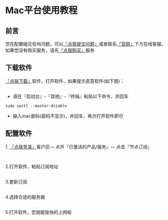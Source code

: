 # Mac平台使用教程

## **前言**

您在配置碰见任何问题，可以[『点我提交问题』](https://www.lengjiao.me/submitticket.php)或者联系[『官网』](https://www.lengjiao.me)下方在线客服。如果您没有购买服务，请先[『点我购买』](https://www.lengjiao.me/cart.php)服务

## 下载软件

[『点我下载』](https://fastly.jsdelivr.net/gh/ljsupport/leng/LJ.dmg)软件，打开软件，如果提示恶意软件(如下图)：

<figure><img src="https://i.imgtg.com/2022/07/20/rOwdB.png" alt=""><figcaption></figcaption></figure>

* 请在『启动台』-『其他』-『终端』粘贴以下命令，并回车

```
sudo spctl --master-disable
```

* 输入mac密码(密码不显示)，并回车，再次打开软件即可

## 配置软件

&#x20;1\. [『点我登录』](https://www.lengjiao.me/clientarea.php)客户区— 点开『已激活的产品/服务』— 点击『节点订阅』

<figure><img src="https://i.imgtg.com/2022/07/20/rOCvg.png" alt=""><figcaption></figcaption></figure>

<figure><img src="https://i.imgtg.com/2022/07/20/rO3Tl.png" alt=""><figcaption></figcaption></figure>

2.打开软件，粘贴订阅地址

<figure><img src="https://i.imgtg.com/2022/07/20/raaNK.png" alt=""><figcaption></figcaption></figure>

3.更新订阅

<figure><img src="https://i.imgtg.com/2022/07/20/raOOs.png" alt=""><figcaption></figcaption></figure>

4.选择合适的服务器

<figure><img src="https://i.imgtg.com/2022/07/20/raoEa.png" alt=""><figcaption></figcaption></figure>

5.打开软件，您就能愉快的上网啦

<figure><img src="https://i.imgtg.com/2022/07/20/raquS.png" alt=""><figcaption></figcaption></figure>
